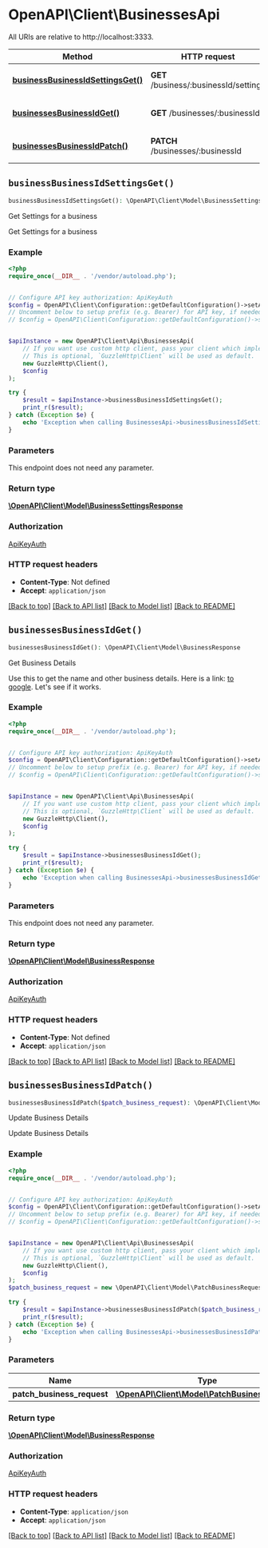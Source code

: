 # OpenAPI\Client\BusinessesApi

All URIs are relative to http://localhost:3333.

Method | HTTP request | Description
------------- | ------------- | -------------
[**businessBusinessIdSettingsGet()**](BusinessesApi.md#businessBusinessIdSettingsGet) | **GET** /business/:businessId/settings | Get Settings for a business
[**businessesBusinessIdGet()**](BusinessesApi.md#businessesBusinessIdGet) | **GET** /businesses/:businessId | Get Business Details
[**businessesBusinessIdPatch()**](BusinessesApi.md#businessesBusinessIdPatch) | **PATCH** /businesses/:businessId | Update Business Details


## `businessBusinessIdSettingsGet()`

```php
businessBusinessIdSettingsGet(): \OpenAPI\Client\Model\BusinessSettingsResponse
```

Get Settings for a business

Get Settings for a business

### Example

```php
<?php
require_once(__DIR__ . '/vendor/autoload.php');


// Configure API key authorization: ApiKeyAuth
$config = OpenAPI\Client\Configuration::getDefaultConfiguration()->setApiKey('X-API-Key', 'YOUR_API_KEY');
// Uncomment below to setup prefix (e.g. Bearer) for API key, if needed
// $config = OpenAPI\Client\Configuration::getDefaultConfiguration()->setApiKeyPrefix('X-API-Key', 'Bearer');


$apiInstance = new OpenAPI\Client\Api\BusinessesApi(
    // If you want use custom http client, pass your client which implements `GuzzleHttp\ClientInterface`.
    // This is optional, `GuzzleHttp\Client` will be used as default.
    new GuzzleHttp\Client(),
    $config
);

try {
    $result = $apiInstance->businessBusinessIdSettingsGet();
    print_r($result);
} catch (Exception $e) {
    echo 'Exception when calling BusinessesApi->businessBusinessIdSettingsGet: ', $e->getMessage(), PHP_EOL;
}
```

### Parameters

This endpoint does not need any parameter.

### Return type

[**\OpenAPI\Client\Model\BusinessSettingsResponse**](../Model/BusinessSettingsResponse.md)

### Authorization

[ApiKeyAuth](../../README.md#ApiKeyAuth)

### HTTP request headers

- **Content-Type**: Not defined
- **Accept**: `application/json`

[[Back to top]](#) [[Back to API list]](../../README.md#endpoints)
[[Back to Model list]](../../README.md#models)
[[Back to README]](../../README.md)

## `businessesBusinessIdGet()`

```php
businessesBusinessIdGet(): \OpenAPI\Client\Model\BusinessResponse
```

Get Business Details

Use this to get the name and other business details. Here is a link: [to google](https://google.com). Let's see if it works.

### Example

```php
<?php
require_once(__DIR__ . '/vendor/autoload.php');


// Configure API key authorization: ApiKeyAuth
$config = OpenAPI\Client\Configuration::getDefaultConfiguration()->setApiKey('X-API-Key', 'YOUR_API_KEY');
// Uncomment below to setup prefix (e.g. Bearer) for API key, if needed
// $config = OpenAPI\Client\Configuration::getDefaultConfiguration()->setApiKeyPrefix('X-API-Key', 'Bearer');


$apiInstance = new OpenAPI\Client\Api\BusinessesApi(
    // If you want use custom http client, pass your client which implements `GuzzleHttp\ClientInterface`.
    // This is optional, `GuzzleHttp\Client` will be used as default.
    new GuzzleHttp\Client(),
    $config
);

try {
    $result = $apiInstance->businessesBusinessIdGet();
    print_r($result);
} catch (Exception $e) {
    echo 'Exception when calling BusinessesApi->businessesBusinessIdGet: ', $e->getMessage(), PHP_EOL;
}
```

### Parameters

This endpoint does not need any parameter.

### Return type

[**\OpenAPI\Client\Model\BusinessResponse**](../Model/BusinessResponse.md)

### Authorization

[ApiKeyAuth](../../README.md#ApiKeyAuth)

### HTTP request headers

- **Content-Type**: Not defined
- **Accept**: `application/json`

[[Back to top]](#) [[Back to API list]](../../README.md#endpoints)
[[Back to Model list]](../../README.md#models)
[[Back to README]](../../README.md)

## `businessesBusinessIdPatch()`

```php
businessesBusinessIdPatch($patch_business_request): \OpenAPI\Client\Model\BusinessResponse
```

Update Business Details

Update Business Details

### Example

```php
<?php
require_once(__DIR__ . '/vendor/autoload.php');


// Configure API key authorization: ApiKeyAuth
$config = OpenAPI\Client\Configuration::getDefaultConfiguration()->setApiKey('X-API-Key', 'YOUR_API_KEY');
// Uncomment below to setup prefix (e.g. Bearer) for API key, if needed
// $config = OpenAPI\Client\Configuration::getDefaultConfiguration()->setApiKeyPrefix('X-API-Key', 'Bearer');


$apiInstance = new OpenAPI\Client\Api\BusinessesApi(
    // If you want use custom http client, pass your client which implements `GuzzleHttp\ClientInterface`.
    // This is optional, `GuzzleHttp\Client` will be used as default.
    new GuzzleHttp\Client(),
    $config
);
$patch_business_request = new \OpenAPI\Client\Model\PatchBusinessRequest(); // \OpenAPI\Client\Model\PatchBusinessRequest

try {
    $result = $apiInstance->businessesBusinessIdPatch($patch_business_request);
    print_r($result);
} catch (Exception $e) {
    echo 'Exception when calling BusinessesApi->businessesBusinessIdPatch: ', $e->getMessage(), PHP_EOL;
}
```

### Parameters

Name | Type | Description  | Notes
------------- | ------------- | ------------- | -------------
 **patch_business_request** | [**\OpenAPI\Client\Model\PatchBusinessRequest**](../Model/PatchBusinessRequest.md)|  |

### Return type

[**\OpenAPI\Client\Model\BusinessResponse**](../Model/BusinessResponse.md)

### Authorization

[ApiKeyAuth](../../README.md#ApiKeyAuth)

### HTTP request headers

- **Content-Type**: `application/json`
- **Accept**: `application/json`

[[Back to top]](#) [[Back to API list]](../../README.md#endpoints)
[[Back to Model list]](../../README.md#models)
[[Back to README]](../../README.md)
